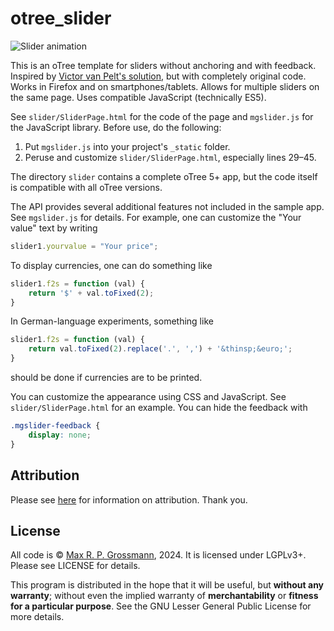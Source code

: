 # otree_slider

![Slider animation](https://gitlab.com/gr0ssmann/otree_slider/-/raw/main/sample.gif)

This is an oTree template for sliders without anchoring and with feedback. Inspired by [Victor van Pelt's solution](https://www.accountingexperiments.com/post/sliders/), but with completely original code. Works in Firefox and on smartphones/tablets. Allows for multiple sliders on the same page. Uses compatible JavaScript (technically ES5).

See `slider/SliderPage.html` for the code of the page and `mgslider.js` for the JavaScript library. Before use, do the following:

1. Put `mgslider.js` into your project's `_static` folder.
2. Peruse and customize `slider/SliderPage.html`, especially lines 29–45.

The directory `slider` contains a complete oTree 5+ app, but the code itself is compatible with all oTree versions.

The API provides several additional features not included in the sample app. See `mgslider.js` for details. For example, one can customize the "Your value" text by writing

```javascript
slider1.yourvalue = "Your price";
```

To display currencies, one can do something like

```javascript
slider1.f2s = function (val) {
    return '$' + val.toFixed(2);
}
```

In German-language experiments, something like

```javascript
slider1.f2s = function (val) {
    return val.toFixed(2).replace('.', ',') + '&thinsp;&euro;';
}
```

should be done if currencies are to be printed.

You can customize the appearance using CSS and JavaScript. See `slider/SliderPage.html` for an example. You can hide the feedback with

```css
.mgslider-feedback {
    display: none;
}
```

## Attribution

Please see [here](https://max.pm/posts/attribution/) for information on attribution. Thank you.

## License

All code is © [Max R. P. Grossmann](https://max.pm), 2024. It is licensed under LGPLv3+. Please see LICENSE for details.

This program is distributed in the hope that it will be useful, but **without any warranty**; without even the implied warranty of **merchantability** or **fitness for a particular purpose**. See the GNU Lesser General Public License for more details.
